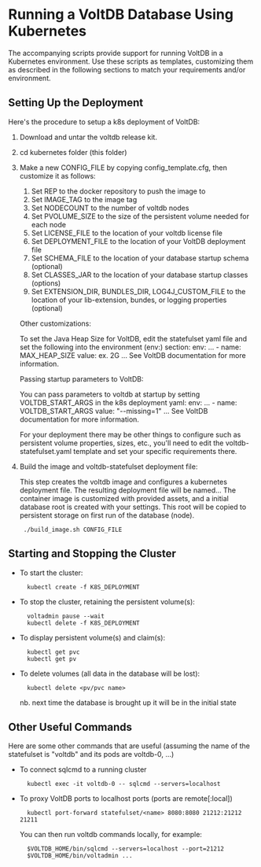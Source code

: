 [comment]: # (This file is part of VoltDB.)
[comment]: # (Copyright © 2008-2018 VoltDB Inc.)

# Running a VoltDB Database Using Kubernetes

The accompanying scripts provide support for running VoltDB in a Kubernetes environment.
Use these scripts as templates, customizing them as described in the following sections
to match your requirements and/or environment.

## Setting Up the Deployment

Here's the procedure to setup a k8s deployment of VoltDB:

1. Download and untar the voltdb release kit.

2. cd kubernetes folder (this folder)

3. Make a new CONFIG_FILE by copying config_template.cfg, then customize it as follows:

    1. Set REP to the docker repository to push the image to
    2. Set IMAGE_TAG to the image tag
    3. Set NODECOUNT to the number of voltdb nodes
    4. Set PVOLUME_SIZE to the size of the persistent volume needed for each node
    5. Set LICENSE_FILE to the location of your voltdb license file
    6. Set DEPLOYMENT_FILE to the location of your VoltDB deployment file
    7. Set SCHEMA_FILE to the location of your database startup schema (optional)
    8. Set CLASSES_JAR to the location of your database startup classes (options)
    9. Set EXTENSION_DIR, BUNDLES_DIR, LOG4J_CUSTOM_FILE  to the location of your lib-extension, bundes, or logging properties (optional)

    Other customizations:

    To set the Java Heap Size for VoltDB, edit the statefulset yaml file and set the following into the environment (env:) section:
          env:
            ...
            - name: MAX_HEAP_SIZE
              value: <required-heap-size> ex. 2G
            ...
     See VoltDB documentation for more information.

    Passing startup parameters to VoltDB:

    You can pass parameters to voltdb at startup by setting VOLTDB_START_ARGS in the k8s deployment yaml:
        env:
            ...
            - name: VOLTDB_START_ARGS
              value: "--missing=1"
            ...
    See VoltDB documentation for more information.

    For your deployment there may be other things to configure such as persistent volume properties, sizes, etc.,
    you'll need to edit the voltdb-statefulset.yaml template and set your specific requirements there.

4. Build the image and voltdb-statefulset deployment file:

    This step creates the voltdb image and configures a kubernetes deployment file.
    The resulting deployment file will be named... The container image is customized
    with provided assets, and a initial database root is created with your settings.
    This root will be copied to persistent storage on first run of the database (node).

        ./build_image.sh CONFIG_FILE

## Starting and Stopping the Cluster

* To start the cluster:

        kubectl create -f K8S_DEPLOYMENT

* To stop the cluster, retaining the persistent volume(s):

        voltadmin pause --wait
        kubectl delete -f K8S_DEPLOYMENT

* To display persistent volume(s) and claim(s):

        kubectl get pvc
        kubectl get pv

* To delete volumes (all data in the database will be lost):

        kubectl delete <pv/pvc name>

    nb. next time the database is brought up it will be in the initial state

## Other Useful Commands

Here are some other commands that are useful (assuming the name of the statefulset is "voltdb" and its pods are voltdb-0, ...)

* To connect sqlcmd to a running cluster

        kubectl exec -it voltdb-0 -- sqlcmd --servers=localhost

* To proxy VoltDB ports to localhost ports (ports are remote[:local])

        kubectl port-forward statefulset/<name> 8080:8080 21212:21212 21211

   You can then run voltdb commands locally, for example:

        $VOLTDB_HOME/bin/sqlcmd --servers=localhost --port=21212
        $VOLTDB_HOME/bin/voltadmin ...
